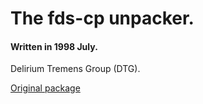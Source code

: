# The fds-cp unpacker.

#### Written in 1998 July.

Delirium Tremens Group (DTG).

[Original package](https://defacto2.net/f/aa2efe4)
